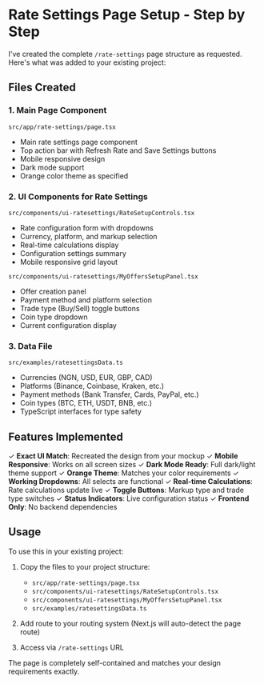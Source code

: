 # Rate Settings Page Setup - Step by Step

I've created the complete `/rate-settings` page structure as requested. Here's what was added to your existing project:

## Files Created

### 1. Main Page Component
```
src/app/rate-settings/page.tsx
```
- Main rate settings page component
- Top action bar with Refresh Rate and Save Settings buttons
- Mobile responsive design
- Dark mode support
- Orange color theme as specified

### 2. UI Components for Rate Settings
```
src/components/ui-ratesettings/RateSetupControls.tsx
```
- Rate configuration form with dropdowns
- Currency, platform, and markup selection
- Real-time calculations display
- Configuration settings summary
- Mobile responsive grid layout

```
src/components/ui-ratesettings/MyOffersSetupPanel.tsx
```
- Offer creation panel
- Payment method and platform selection
- Trade type (Buy/Sell) toggle buttons
- Coin type dropdown
- Current configuration display

### 3. Data File
```
src/examples/ratesettingsData.ts
```
- Currencies (NGN, USD, EUR, GBP, CAD)
- Platforms (Binance, Coinbase, Kraken, etc.)
- Payment methods (Bank Transfer, Cards, PayPal, etc.)
- Coin types (BTC, ETH, USDT, BNB, etc.)
- TypeScript interfaces for type safety

## Features Implemented

✓ **Exact UI Match**: Recreated the design from your mockup
✓ **Mobile Responsive**: Works on all screen sizes
✓ **Dark Mode Ready**: Full dark/light theme support
✓ **Orange Theme**: Matches your color requirements
✓ **Working Dropdowns**: All selects are functional
✓ **Real-time Calculations**: Rate calculations update live
✓ **Toggle Buttons**: Markup type and trade type switches
✓ **Status Indicators**: Live configuration status
✓ **Frontend Only**: No backend dependencies

## Usage

To use this in your existing project:

1. Copy the files to your project structure:
   - `src/app/rate-settings/page.tsx`
   - `src/components/ui-ratesettings/RateSetupControls.tsx`
   - `src/components/ui-ratesettings/MyOffersSetupPanel.tsx`
   - `src/examples/ratesettingsData.ts`

2. Add route to your routing system (Next.js will auto-detect the page route)

3. Access via `/rate-settings` URL

The page is completely self-contained and matches your design requirements exactly.
